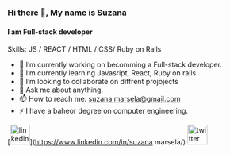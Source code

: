 
### Hi there 👋, My name is Suzana
#### I am Full-stack developer


Skills:  JS / REACT  / HTML / CSS/ Ruby on Rails

- 🔭 I’m currently working on becomming a Full-stack developer.
- 🌱 I’m currently learning Javasript, React, Ruby on rails.
- 👯 I’m looking to collaborate on diffrent projojects
- 💬 Ask me about anything.
- 📫 How to reach me: suzana.marsela@gmail.com
- ⚡ I have a baheor degree on computer engineering.


[<img src='https://cdn.jsdelivr.net/npm/simple-icons@3.0.1/icons/linkedin.svg' alt='linkedin' height='40'>](https://www.linkedin.com/in/suzana marsela/)  [<img src='https://cdn.jsdelivr.net/npm/simple-icons@3.0.1/icons/twitter.svg' alt='twitter' height='40'>](https://twitter.com/@suzanamarsela)  
